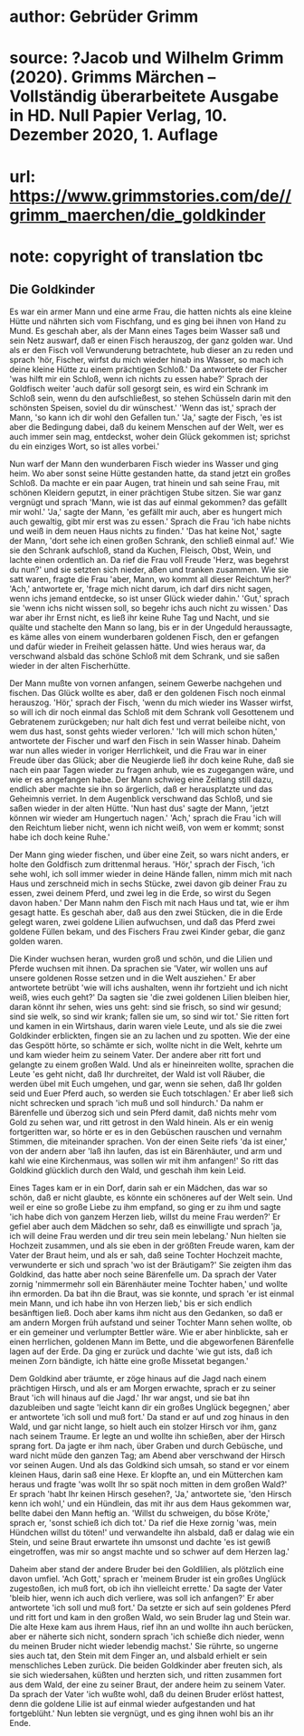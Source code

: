 # author: Gebrüder Grimm
# source: ?Jacob und Wilhelm Grimm (2020). Grimms Märchen – Vollständig überarbeitete Ausgabe in HD. Null Papier Verlag, 10. Dezember 2020, 1. Auflage
# url: https://www.grimmstories.com/de//grimm_maerchen/die_goldkinder
# note: copyright of translation tbc

## Die Goldkinder 

Es war ein armer Mann und eine arme Frau, die hatten nichts als eine
kleine Hütte und nährten sich vom Fischfang, und es ging bei ihnen von
Hand zu Mund. Es geschah aber, als der Mann eines Tages beim Wasser saß
und sein Netz auswarf, daß er einen Fisch herauszog, der ganz golden
war. Und als er den Fisch voll Verwunderung betrachtete, hub dieser an
zu reden und sprach 'hör, Fischer, wirfst du mich wieder hinab ins
Wasser, so mach ich deine kleine Hütte zu einem prächtigen Schloß.' Da
antwortete der Fischer 'was hilft mir ein Schloß, wenn ich nichts zu
essen habe?' Sprach der Goldfisch weiter 'auch dafür soll gesorgt
sein, es wird ein Schrank im Schloß sein, wenn du den aufschließest, so
stehen Schüsseln darin mit den schönsten Speisen, soviel du dir
wünschest.' 'Wenn das ist,' sprach der Mann, 'so kann ich dir wohl
den Gefallen tun.' 'Ja,' sagte der Fisch, 'es ist aber die Bedingung
dabei, daß du keinem Menschen auf der Welt, wer es auch immer sein mag,
entdeckst, woher dein Glück gekommen ist; sprichst du ein einziges Wort,
so ist alles vorbei.'

Nun warf der Mann den wunderbaren Fisch wieder ins Wasser und ging heim.
Wo aber sonst seine Hütte gestanden hatte, da stand jetzt ein großes
Schloß. Da machte er ein paar Augen, trat hinein und sah seine Frau, mit
schönen Kleidern geputzt, in einer prächtigen Stube sitzen. Sie war ganz
vergnügt und sprach 'Mann, wie ist das auf einmal gekommen? das gefällt
mir wohl.' 'Ja,' sagte der Mann, 'es gefällt mir auch, aber es
hungert mich auch gewaltig, gibt mir erst was zu essen.' Sprach die
Frau 'ich habe nichts und weiß in dem neuen Haus nichts zu finden.'
'Das hat keine Not,' sagte der Mann, 'dort sehe ich einen großen
Schrank, den schließ einmal auf.' Wie sie den Schrank aufschloß, stand
da Kuchen, Fleisch, Obst, Wein, und lachte einen ordentlich an. Da rief
die Frau voll Freude 'Herz, was begehrst du nun?' und sie setzten sich
nieder, aßen und tranken zusammen. Wie sie satt waren, fragte die Frau
'aber, Mann, wo kommt all dieser Reichtum her?' 'Ach,' antwortete
er, 'frage mich nicht darum, ich darf dirs nicht sagen, wenn ichs
jemand entdecke, so ist unser Glück wieder dahin.' 'Gut,' sprach sie
'wenn ichs nicht wissen soll, so begehr ichs auch nicht zu wissen.'
Das war aber ihr Ernst nicht, es ließ ihr keine Ruhe Tag und Nacht, und
sie quälte und stachelte den Mann so lang, bis er in der Ungeduld
heraussagte, es käme alles von einem wunderbaren goldenen Fisch, den er
gefangen und dafür wieder in Freiheit gelassen hätte. Und wies heraus
war, da verschwand alsbald das schöne Schloß mit dem Schrank, und sie
saßen wieder in der alten Fischerhütte.

Der Mann mußte von vornen anfangen, seinem Gewerbe nachgehen und
fischen. Das Glück wollte es aber, daß er den goldenen Fisch noch einmal
herauszog. 'Hör,' sprach der Fisch, 'wenn du mich wieder ins Wasser
wirfst, so will ich dir noch einmal das Schloß mit dem Schrank voll
Gesottenem und Gebratenem zurückgeben; nur halt dich fest und verrat
beileibe nicht, von wem dus hast, sonst gehts wieder verloren.' 'Ich
will mich schon hüten,' antwortete der Fischer und warf den Fisch in
sein Wasser hinab. Daheim war nun alles wieder in voriger Herrlichkeit,
und die Frau war in einer Freude über das Glück; aber die Neugierde ließ
ihr doch keine Ruhe, daß sie nach ein paar Tagen wieder zu fragen anhub,
wie es zugegangen wäre, und wie er es angefangen habe. Der Mann schwieg
eine Zeitlang still dazu, endlich aber machte sie ihn so ärgerlich, daß
er herausplatzte und das Geheimnis verriet. In dem Augenblick verschwand
das Schloß, und sie saßen wieder in der alten Hütte. 'Nun hast dus'
sagte der Mann, 'jetzt können wir wieder am Hungertuch nagen.'
'Ach,' sprach die Frau 'ich will den Reichtum lieber nicht, wenn ich
nicht weiß, von wem er kommt; sonst habe ich doch keine Ruhe.'

Der Mann ging wieder fischen, und über eine Zeit, so wars nicht anders,
er holte den Goldfisch zum drittenmal heraus. 'Hör,' sprach der Fisch,
'ich sehe wohl, ich soll immer wieder in deine Hände fallen, nimm mich
mit nach Haus und zerschneid mich in sechs Stücke, zwei davon gib deiner
Frau zu essen, zwei deinem Pferd, und zwei leg in die Erde, so wirst du
Segen davon haben.' Der Mann nahm den Fisch mit nach Haus und tat, wie
er ihm gesagt hatte. Es geschah aber, daß aus den zwei Stücken, die in
die Erde gelegt waren, zwei goldene Lilien aufwuchsen, und daß das Pferd
zwei goldene Füllen bekam, und des Fischers Frau zwei Kinder gebar, die
ganz golden waren.

Die Kinder wuchsen heran, wurden groß und schön, und die Lilien und
Pferde wuchsen mit ihnen. Da sprachen sie 'Vater, wir wollen uns auf
unsere goldenen Rosse setzen und in die Welt ausziehen.' Er aber
antwortete betrübt 'wie will ichs aushalten, wenn ihr fortzieht und ich
nicht weiß, wies euch geht?' Da sagten sie 'die zwei goldenen Lilien
bleiben hier, daran könnt ihr sehen, wies uns geht: sind sie frisch, so
sind wir gesund; sind sie welk, so sind wir krank; fallen sie um, so
sind wir tot.' Sie ritten fort und kamen in ein Wirtshaus, darin waren
viele Leute, und als sie die zwei Goldkinder erblickten, fingen sie an
zu lachen und zu spotten. Wie der eine das Gespött hörte, so schämte er
sich, wollte nicht in die Welt, kehrte um und kam wieder heim zu seinem
Vater. Der andere aber ritt fort und gelangte zu einem großen Wald. Und
als er hineinreiten wollte, sprachen die Leute 'es geht nicht, daß Ihr
durchreitet, der Wald ist voll Räuber, die werden übel mit Euch umgehen,
und gar, wenn sie sehen, daß Ihr golden seid und Euer Pferd auch, so
werden sie Euch totschlagen.' Er aber ließ sich nicht schrecken und
sprach 'ich muß und soll hindurch.' Da nahm er Bärenfelle und überzog
sich und sein Pferd damit, daß nichts mehr vom Gold zu sehen war, und
ritt getrost in den Wald hinein. Als er ein wenig fortgeritten war, so
hörte er es in den Gebüschen rauschen und vernahm Stimmen, die
miteinander sprachen. Von der einen Seite riefs 'da ist einer,' von
der andern aber 'laß ihn laufen, das ist ein Bärenhäuter, und arm und
kahl wie eine Kirchenmaus, was sollen wir mit ihm anfangen!' So ritt
das Goldkind glücklich durch den Wald, und geschah ihm kein Leid.

Eines Tages kam er in ein Dorf, darin sah er ein Mädchen, das war so
schön, daß er nicht glaubte, es könnte ein schöneres auf der Welt sein.
Und weil er eine so große Liebe zu ihm empfand, so ging er zu ihm und
sagte 'ich habe dich von ganzem Herzen lieb, willst du meine Frau
werden?' Er gefiel aber auch dem Mädchen so sehr, daß es einwilligte
und sprach 'ja, ich will deine Frau werden und dir treu sein mein
lebelang.' Nun hielten sie Hochzeit zusammen, und als sie eben in der
größten Freude waren, kam der Vater der Braut heim, und als er sah, daß
seine Tochter Hochzeit machte, verwunderte er sich und sprach 'wo ist
der Bräutigam?' Sie zeigten ihm das Goldkind, das hatte aber noch seine
Bärenfelle um. Da sprach der Vater zornig 'nimmermehr soll ein
Bärenhäuter meine Tochter haben,' und wollte ihn ermorden. Da bat ihn
die Braut, was sie konnte, und sprach 'er ist einmal mein Mann, und ich
habe ihn von Herzen lieb,' bis er sich endlich besänftigen ließ. Doch
aber kams ihm nicht aus den Gedanken, so daß er am andern Morgen früh
aufstand und seiner Tochter Mann sehen wollte, ob er ein gemeiner und
verlumpter Bettler wäre. Wie er aber hinblickte, sah er einen
herrlichen, goldenen Mann im Bette, und die abgeworfenen Bärenfelle
lagen auf der Erde. Da ging er zurück und dachte 'wie gut ists, daß ich
meinen Zorn bändigte, ich hätte eine große Missetat begangen.'

Dem Goldkind aber träumte, er zöge hinaus auf die Jagd nach einem
prächtigen Hirsch, und als er am Morgen erwachte, sprach er zu seiner
Braut 'ich will hinaus auf die Jagd.' Ihr war angst, und sie bat ihn
dazubleiben und sagte 'leicht kann dir ein großes Unglück begegnen,'
aber er antwortete 'ich soll und muß fort.' Da stand er auf und zog
hinaus in den Wald, und gar nicht lange, so hielt auch ein stolzer
Hirsch vor ihm, ganz nach seinem Traume. Er legte an und wollte ihn
schießen, aber der Hirsch sprang fort. Da jagte er ihm nach, über Graben
und durch Gebüsche, und ward nicht müde den ganzen Tag; am Abend aber
verschwand der Hirsch vor seinen Augen. Und als das Goldkind sich umsah,
so stand er vor einem kleinen Haus, darin saß eine Hexe. Er klopfte an,
und ein Mütterchen kam heraus und fragte 'was wollt Ihr so spät noch
mitten in dem großen Wald?' Er sprach 'habt Ihr keinen Hirsch
gesehen?, 'Ja,' antwortete sie, 'den Hirsch kenn ich wohl,' und ein
Hündlein, das mit ihr aus dem Haus gekommen war, bellte dabei den Mann
heftig an. 'Willst du schweigen, du böse Kröte,' sprach er, 'sonst
schieß ich dich tot.' Da rief die Hexe zornig 'was, mein Hündchen
willst du töten!' und verwandelte ihn alsbald, daß er dalag wie ein
Stein, und seine Braut erwartete ihn umsonst und dachte 'es ist gewiß
eingetroffen, was mir so angst machte und so schwer auf dem Herzen
lag.'

Daheim aber stand der andere Bruder bei den Goldlilien, als plötzlich
eine davon umfiel. 'Ach Gott,' sprach er 'meinem Bruder ist ein
großes Unglück zugestoßen, ich muß fort, ob ich ihn vielleicht
errette.' Da sagte der Vater 'bleib hier, wenn ich auch dich verliere,
was soll ich anfangen?' Er aber antwortete 'ich soll und muß fort.'
Da setzte er sich auf sein goldenes Pferd und ritt fort und kam in den
großen Wald, wo sein Bruder lag und Stein war. Die alte Hexe kam aus
ihrem Haus, rief ihn an und wollte ihn auch berücken, aber er näherte
sich nicht, sondern sprach 'ich schieße dich nieder, wenn du meinen
Bruder nicht wieder lebendig machst.' Sie rührte, so ungerne sies auch
tat, den Stein mit dem Finger an, und alsbald erhielt er sein
menschliches Leben zurück. Die beiden Goldkinder aber freuten sich, als
sie sich wiedersahen, küßten und herzten sich, und ritten zusammen fort
aus dem Wald, der eine zu seiner Braut, der andere heim zu seinem Vater.
Da sprach der Vater 'ich wußte wohl, daß du deinen Bruder erlöst
hattest, denn die goldene Lilie ist auf einmal wieder aufgestanden und
hat fortgeblüht.' Nun lebten sie vergnügt, und es ging ihnen wohl bis
an ihr Ende.
